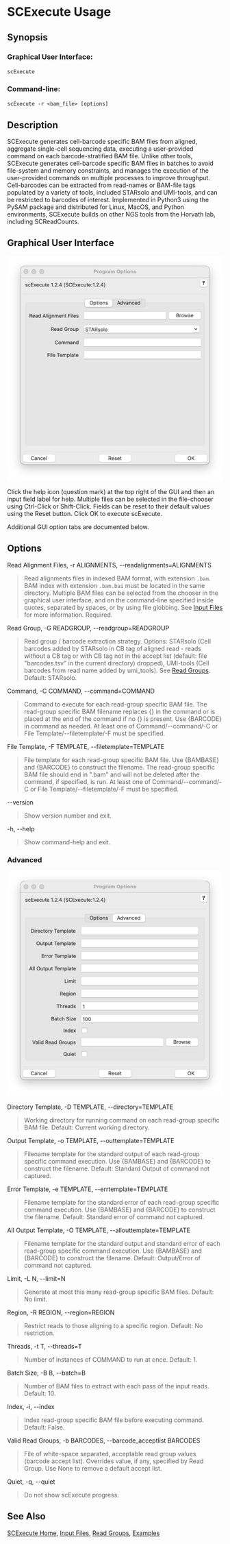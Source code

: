 # SCExecute Usage

## Synopsis

### Graphical User Interface:

    scExecute

### Command-line:

    scExecute -r <bam_file> [options]

## Description

SCExecute generates cell-barcode specific BAM files from aligned, aggregate single-cell sequencing data, executing a user-provided command on each barcode-stratified BAM file. Unlike other tools, SCExecute generates cell-barcode specific BAM files in batches to avoid file-system and memory constraints, and manages the execution of the user-provided commands on multiple processes to improve throughput. Cell-barcodes can be extracted from read-names or BAM-file tags populated by a variety of tools, included STARsolo and UMI-tools, and can be restricted to barcodes of interest. Implemented in Python3 using the PySAM package and distributed for Linux, MacOS, and Python environments, SCExecute builds on other NGS tools from the Horvath lab, including SCReadCounts.

## Graphical User Interface

<img src="scexecute.png" alt="scExecute Options"/>

Click the help icon (question mark) at the top right of the GUI and
then an input field label for help. Multiple files can be selected in the
file-chooser using Ctrl-Click or Shift-Click. Fields can be reset to
their default values using the Reset button. Click OK to execute
scExecute.

Additional GUI option tabs are documented below.

## Options

Read Alignment Files, -r ALIGNMENTS, --readalignments=ALIGNMENTS

> Read alignments files in indexed BAM format, with extension
> `.bam`. BAM index with extension `.bam.bai` must be located in the
> same directory. Multiple BAM files can be selected from the chooser in the graphical user interface, and on the command-line specified inside quotes,
> separated by spaces, or by using file globbing. See [Input Files](InputFiles.md) for more information. Required.

Read Group, -G READGROUP, --readgroup=READGROUP

>  Read group / barcode extraction strategy. Options: STARsolo (Cell barcodes added by STARsolo in CB tag of aligned read - reads without a CB tag or with CB tag not in the accept list (default: file "barcodes.tsv" in the current directory) dropped), UMI-tools (Cell barcodes from read name added by umi_tools). See [Read Groups](Grouping.md). Default: STARsolo.

Command, -C COMMAND, --command=COMMAND

> Command to execute for each read-group specific BAM file. The read-group specific BAM filename replaces {} in the command or is placed at the end of the command if no {} is present. Use {BARCODE} in command as needed. At least one of Command/--command/-C or File Template/--filetemplate/-F must be specified.

File Template, -F TEMPLATE, --filetemplate=TEMPLATE

> File template for each read-group specific BAM file. Use {BAMBASE} and {BARCODE} to construct the filename. The read-group specific BAM file should end in ".bam" and will not be deleted after the command, if specified, is run. At least one of Command/--command/-C or File Template/--filetemplate/-F must be specified.

--version

>Show version number and exit. 

-h, --help

>Show command-help and exit.

### Advanced
<img src="advanced.png" alt="Advanced"/>

Directory Template, -D TEMPLATE, --directory=TEMPLATE
> Working directory for running command on each read-group specific BAM file. Default: Current working directory.

Output Template, -o TEMPLATE, --outtemplate=TEMPLATE
> Filename template for the standard output of each read-group specific command execution. Use {BAMBASE} and {BARCODE} to construct the filename. Default: Standard Output of command not captured.

Error Template, -e TEMPLATE, --errtemplate=TEMPLATE
> Filename template for the standard error of each read-group specific command execution. Use {BAMBASE} and {BARCODE} to construct the filename. Default: Standard error of command not captured.

All Output Template, -O TEMPLATE, --allouttemplate=TEMPLATE
> Filename template for the standard output and standard error of each read-group specific command execution.  Use {BAMBASE} and {BARCODE} to construct the filename. Default: Output/Error of command not captured.

Limit, -L N, --limit=N

> Generate at most this many read-group specific BAM files. Default: No limit.

Region, -R REGION, --region=REGION

> Restrict reads to those aligning to a specific region. Default: No restriction.

Threads, -t T, --threads=T

> Number of instances of COMMAND to run at once. Default: 1.

Batch Size, -B B, --batch=B

> Number of BAM files to extract with each pass of the input reads. Default: 10.

Index, -i, --index

> Index read-group specific BAM file before executing command. Default: False.

Valid Read Groups, -b BARCODES, --barcode_acceptlist BARCODES

> File of white-space separated, acceptable read group values (barcode accept list). Overrides value, if any, specified by Read Group. Use None to remove a default accept list.

Quiet, -q, --quiet

> Do not show scExecute progress.

## See Also

[SCExecute Home](..), [Input Files](InputFiles.md), [Read Groups](Grouping.md), [Examples](Examples.md)
